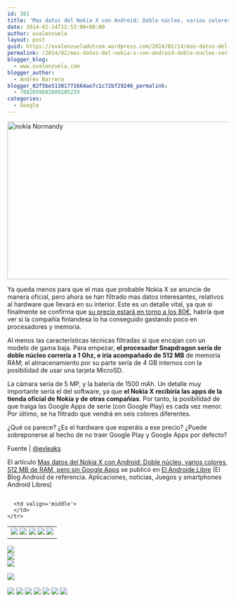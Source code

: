 ```yaml
---
id: 381
title: 'Mas datos del Nokia X con Android: Doble núcleo, varios colores, 512 MB de RAM, pero sin Google Apps'
date: 2014-02-14T12:53:00+00:00
author: ovalenzuela
layout: post
guid: https://ovalenzueladotcom.wordpress.com/2014/02/14/mas-datos-del-nokia-x-con-android-doble-nucleo-varios-colores-512-mb-de-ram-pero-sin-google-apps
permalink: /2014/02/mas-datos-del-nokia-x-con-android-doble-nucleo-varios-colores-512-mb-de-ram-pero-sin-google-apps.html
blogger_blog:
  - www.ovalenzuela.com
blogger_author:
  - Andrés Barrera
blogger_02f5be51301771664ae7c1c72bf29246_permalink:
  - 7882659682609185239
categories:
  - Google
---
```

<a href="http://www.elandroidelibre.com/2014/01/nokia-normandy-con-android-imagenes-benchmarks-y-mas-hype.html/nokia-normandy-2" rel="attachment wp-att-123385"><img class="aligncenter size-large wp-image-123385" alt="nokia Normandy" src="http://www.elandroidelibre.com/wp-content/uploads/2014/01/nokia-Normandy-680x359.png" width="680" height="359" /></a>

Ya queda menos para que el mas que probable Nokia X se anuncie de manera oficial, pero ahora se han filtrado mas datos interesantes, relativos al hardware que llevará en su interior. Este es un detalle vital, ya que si finalmente se confirma que <a href="http://www.elandroidelibre.com/2014/02/nokia-x-con-android-su-posible-y-rompedor-precio-80e.html" target="_blank">su precio estará en torno a los 80€</a>, habría que ver si la compañía finlandesa lo ha conseguido gastando poco en procesadores y memoria.

Al menos las características técnicas filtradas si que encajan con un modelo de gama baja. Para empezar, **el procesador Snapdragon sería de doble núcleo correría a 1 Ghz, e iría acompañado de 512 MB** de memoria RAM; el almacenamiento por su parte sería de 4 GB internos con la posibilidad de usar una tarjeta MicroSD.

La cámara sería de 5 MP, y la batería de 1500 mAh. Un detalle muy importante sería el del software, ya que **el Nokia X recibiría las apps de la tienda oficial de Nokia y de otras compañías**. Por tanto, la posibilidad de que traiga las Google Apps de serie (con Google Play) es cada vez menor. Por último, se ha filtrado que vendrá en seis colores diferentes.

¿Qué os parece? ¿Es el hardware que esperáis a ese precio? ¿Puede sobreponerse al hecho de no traer Google Play y Google Apps por defecto?

Fuente | <a href="https://twitter.com/evleaks/status/434364508262649856" target="_blank">@evleaks</a>

El artículo [Mas datos del Nokia X con Android: Doble núcleo, varios colores, 512 MB de RAM, pero sin Google Apps](http://www.elandroidelibre.com/2014/02/mas-datos-del-nokia-x-con-android-doble-nucleo-varios-colores-512-mb-de-ram-pero-sin-google-apps.html) se publicó en [El Androide Libre](http://www.elandroidelibre.com) (El Blog Android de referencia. Aplicaciones, noticias, Juegos y smartphones Android Libres)


<img width="1" height="1" src="http://rss.feedsportal.com/c/34005/f/617036/s/371c7b6c/sc/5/mf.gif" border="0" /> 

<div>
  <table border='0'>
    <tr>
      <td valign='middle'>
        <a href="http://share.feedsportal.com/share/twitter/?u=http%3A%2F%2Fwww.elandroidelibre.com%2F2014%2F02%2Fmas-datos-del-nokia-x-con-android-doble-nucleo-varios-colores-512-mb-de-ram-pero-sin-google-apps.html&t=Mas+datos+del+Nokia+X+con+Android%3A+Doble+n%C3%BAcleo%2C+varios+colores%2C+512+MB+de+RAM%2C+pero+sin+Google+Apps" target="_blank"><img src="http://res3.feedsportal.com/social/twitter.png" border="0" /></a> <a href="http://share.feedsportal.com/share/facebook/?u=http%3A%2F%2Fwww.elandroidelibre.com%2F2014%2F02%2Fmas-datos-del-nokia-x-con-android-doble-nucleo-varios-colores-512-mb-de-ram-pero-sin-google-apps.html&t=Mas+datos+del+Nokia+X+con+Android%3A+Doble+n%C3%BAcleo%2C+varios+colores%2C+512+MB+de+RAM%2C+pero+sin+Google+Apps" target="_blank"><img src="http://res3.feedsportal.com/social/facebook.png" border="0" /></a> <a href="http://share.feedsportal.com/share/linkedin/?u=http%3A%2F%2Fwww.elandroidelibre.com%2F2014%2F02%2Fmas-datos-del-nokia-x-con-android-doble-nucleo-varios-colores-512-mb-de-ram-pero-sin-google-apps.html&t=Mas+datos+del+Nokia+X+con+Android%3A+Doble+n%C3%BAcleo%2C+varios+colores%2C+512+MB+de+RAM%2C+pero+sin+Google+Apps" target="_blank"><img src="http://res3.feedsportal.com/social/linkedin.png" border="0" /></a> <a href="http://share.feedsportal.com/share/gplus/?u=http%3A%2F%2Fwww.elandroidelibre.com%2F2014%2F02%2Fmas-datos-del-nokia-x-con-android-doble-nucleo-varios-colores-512-mb-de-ram-pero-sin-google-apps.html&t=Mas+datos+del+Nokia+X+con+Android%3A+Doble+n%C3%BAcleo%2C+varios+colores%2C+512+MB+de+RAM%2C+pero+sin+Google+Apps" target="_blank"><img src="http://res3.feedsportal.com/social/googleplus.png" border="0" /></a> <a href="http://share.feedsportal.com/share/email/?u=http%3A%2F%2Fwww.elandroidelibre.com%2F2014%2F02%2Fmas-datos-del-nokia-x-con-android-doble-nucleo-varios-colores-512-mb-de-ram-pero-sin-google-apps.html&t=Mas+datos+del+Nokia+X+con+Android%3A+Doble+n%C3%BAcleo%2C+varios+colores%2C+512+MB+de+RAM%2C+pero+sin+Google+Apps" target="_blank"><img src="http://res3.feedsportal.com/social/email.png" border="0" /></a>
      </td>
      
      <td valign='middle'>
      </td>
    </tr>
  </table>
</div>

[<img src="http://da.feedsportal.com/r/187557803005/u/49/f/617036/c/34005/s/371c7b6c/sc/5/rc/1/rc.img" border="0" />](http://da.feedsportal.com/r/187557803005/u/49/f/617036/c/34005/s/371c7b6c/sc/5/rc/1/rc.htm)  
[<img src="http://da.feedsportal.com/r/187557803005/u/49/f/617036/c/34005/s/371c7b6c/sc/5/rc/2/rc.img" border="0" />](http://da.feedsportal.com/r/187557803005/u/49/f/617036/c/34005/s/371c7b6c/sc/5/rc/2/rc.htm)  
[<img src="http://da.feedsportal.com/r/187557803005/u/49/f/617036/c/34005/s/371c7b6c/sc/5/rc/3/rc.img" border="0" />](http://da.feedsportal.com/r/187557803005/u/49/f/617036/c/34005/s/371c7b6c/sc/5/rc/3/rc.htm)

[<img src="http://da.feedsportal.com/r/187557803005/u/49/f/617036/c/34005/s/371c7b6c/a2.img" border="0" />](http://da.feedsportal.com/r/187557803005/u/49/f/617036/c/34005/s/371c7b6c/a2.htm)
<img width="1" height="1" src="http://pi.feedsportal.com/r/187557803005/u/49/f/617036/c/34005/s/371c7b6c/a2t.img" border="0" /> 

<div>
  <a href="http://feeds.feedburner.com/~ff/elandroidelibre?a=NZTJHCKJ7-A:HJ1Tn-KWqiY:ecdYMiMMAMM"><img src="http://feeds.feedburner.com/~ff/elandroidelibre?d=ecdYMiMMAMM" border="0" /></a> <a href="http://feeds.feedburner.com/~ff/elandroidelibre?a=NZTJHCKJ7-A:HJ1Tn-KWqiY:V_sGLiPBpWU"><img src="http://feeds.feedburner.com/~ff/elandroidelibre?i=NZTJHCKJ7-A:HJ1Tn-KWqiY:V_sGLiPBpWU" border="0" /></a> <a href="http://feeds.feedburner.com/~ff/elandroidelibre?a=NZTJHCKJ7-A:HJ1Tn-KWqiY:7Q72WNTAKBA"><img src="http://feeds.feedburner.com/~ff/elandroidelibre?d=7Q72WNTAKBA" border="0" /></a> <a href="http://feeds.feedburner.com/~ff/elandroidelibre?a=NZTJHCKJ7-A:HJ1Tn-KWqiY:dnMXMwOfBR0"><img src="http://feeds.feedburner.com/~ff/elandroidelibre?d=dnMXMwOfBR0" border="0" /></a> <a href="http://feeds.feedburner.com/~ff/elandroidelibre?a=NZTJHCKJ7-A:HJ1Tn-KWqiY:yIl2AUoC8zA"><img src="http://feeds.feedburner.com/~ff/elandroidelibre?d=yIl2AUoC8zA" border="0" /></a> <a href="http://feeds.feedburner.com/~ff/elandroidelibre?a=NZTJHCKJ7-A:HJ1Tn-KWqiY:qj6IDK7rITs"><img src="http://feeds.feedburner.com/~ff/elandroidelibre?d=qj6IDK7rITs" border="0" /></a> <a href="http://feeds.feedburner.com/~ff/elandroidelibre?a=NZTJHCKJ7-A:HJ1Tn-KWqiY:I9og5sOYxJI"><img src="http://feeds.feedburner.com/~ff/elandroidelibre?d=I9og5sOYxJI" border="0" /></a>
</div>

<img src="http://feeds.feedburner.com/~r/elandroidelibre/~4/NZTJHCKJ7-A" height="1" width="1" />